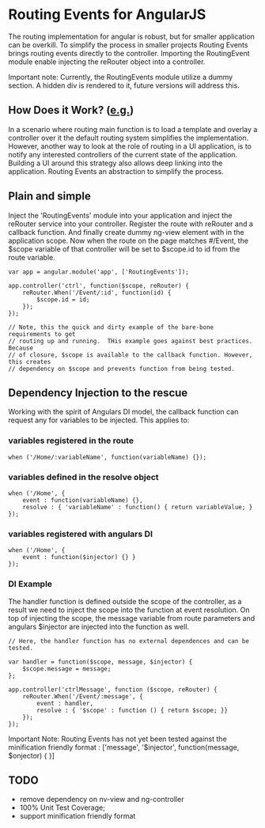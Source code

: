Routing Events for AngularJS
================

The routing implementation for angular is robust, but for smaller application can be overkill.  To simplify the process in smaller projects Routing Events brings routing events directly to the controller.  Importing the RoutingEvent module enable injecting the reRouter object into a controller.

Important note: Currently, the RoutingEvents module utilize a dummy <ng-view></ng-view> section. A hidden div is rendered to it, future versions will address this.

How Does it Work? ([e.g.](https://github.com/SergeiGolos/Angular/blob/master/RoutingEvents/sample.html))
-----------------

In a scenario where routing main function is to load a template and overlay a controller over it the default routing system simplifies the implementation.  However, another way to look at the role of routing in a UI application, is to notify any interested controllers of the current state of the application.  Building a UI around this strategy also allows deep linking into the application. Routing Events an abstraction to simplify the process. 


Plain and simple
-----------------

Inject the 'RoutingEvents' module into your application and inject the reRouter service into your controller.  Register the route with reRouter and a callback function.  And finally create dummy ng-view element with in the application scope.  Now when the route on the page matches #/Event, the $scope variable of that controller will be set to $scope.id to id from the route variable.  

	var app = angular.module('app', ['RoutingEvents']);

	app.controller('ctrl', function($scope, reRouter) {
		reRouter.When('/Event/:id', function(id) {
			$scope.id = id;
		});
	});

	// Note, this the quick and dirty example of the bare-bone requirements to get 
	// routing up and running.  THis example goes against best practices.  Because 
	// of closure, $scope is available to the callback function. However, this creates 
	// dependency on $scope and prevents function from being tested.  
	

Dependency Injection to the rescue
-----------------------------------

Working with the spirit of Angulars DI model, the callback function can request any for variables to be injected. This applies to:  

### variables registered in the route 

	when ('/Home/:variableName', function(variableName) {});

### variables defined in the resolve object 

	when ('/Home', { 
		event : function(variableName) {},
		resolve : { 'variableName' : function() { return variableValue; }
	});
	
### variables registered with angulars DI  

	when ('/Home', { 
		event : function($injector) {} }		
	});

### DI Example

The handler function is defined outside the scope of the controller, as a result we need to inject the scope into the function at event resolution.  On top of injecting the scope, the message variable from route parameters and angulars $injector are injected into the function as well.
	
	// Here, the handler function has no external dependences and can be tested. 
 	
 	var handler = function($scope, message, $injector) { 
 		$scope.message = message;
 	};

	app.controller('ctrlMessage', function ($scope, reRouter) {	
		reRouter.When('/Event/:message', {
			event : handler,
			resolve : { '$scope' : function () { return $scope; }}
		});
	});


Important Note: Routing Events has not yet been tested against the minification friendly format : ['message', '$injector', function(message, $onjector) { }]


TODO
------
* remove dependency on nv-view and ng-controller
* 100% Unit Test Coverage;
* support minification friendly format
